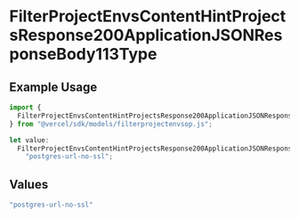 # FilterProjectEnvsContentHintProjectsResponse200ApplicationJSONResponseBody113Type

## Example Usage

```typescript
import {
  FilterProjectEnvsContentHintProjectsResponse200ApplicationJSONResponseBody113Type,
} from "@vercel/sdk/models/filterprojectenvsop.js";

let value:
  FilterProjectEnvsContentHintProjectsResponse200ApplicationJSONResponseBody113Type =
    "postgres-url-no-ssl";
```

## Values

```typescript
"postgres-url-no-ssl"
```